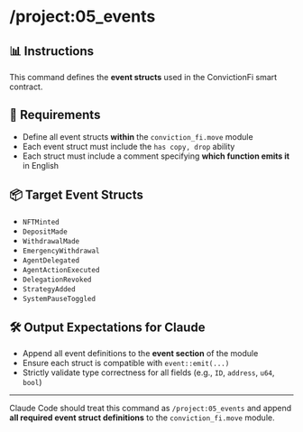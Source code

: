 # /project:05_events

## 📊 Instructions

This command defines the **event structs** used in the ConvictionFi smart contract.

## 🎯 Requirements

- Define all event structs **within** the `conviction_fi.move` module
- Each event struct must include the `has copy, drop` ability
- Each struct must include a comment specifying **which function emits it** in English

## 📦 Target Event Structs

- `NFTMinted`
- `DepositMade`
- `WithdrawalMade`
- `EmergencyWithdrawal`
- `AgentDelegated`
- `AgentActionExecuted`
- `DelegationRevoked`
- `StrategyAdded`
- `SystemPauseToggled`

## 🛠 Output Expectations for Claude

- Append all event definitions to the **event section** of the module
- Ensure each struct is compatible with `event::emit(...)`
- Strictly validate type correctness for all fields (e.g., `ID`, `address`, `u64`, `bool`)

---

Claude Code should treat this command as `/project:05_events` and append **all required event struct definitions** to the `conviction_fi.move` module.
